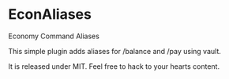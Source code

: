 # EconAliases
Economy Command Aliases

This simple plugin adds aliases for /balance and /pay using vault. 

It is released under MIT. Feel free to hack to your hearts content.
